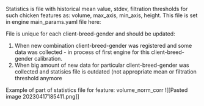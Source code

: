 Statistics is file with historical mean value, stdev, filtration thresholds for such chicken features as: volume, max_axis, min_axis, height. This file is set in engine main_params.yaml file here: 

File is unique for each client-breed-gender and should be updated: 
1. When new combination client-breed-gender was registered and some data was collected - in process of first engine for this client-breed-gender calibration.
2. When big amount of new data for particular client-breed-gender was collected and statisics file is outdated (not appropriate mean or filtration threshold anymore

Example of part of statistics file for feature: volume_norm_corr 
![[Pasted image 20230417185411.png]]
